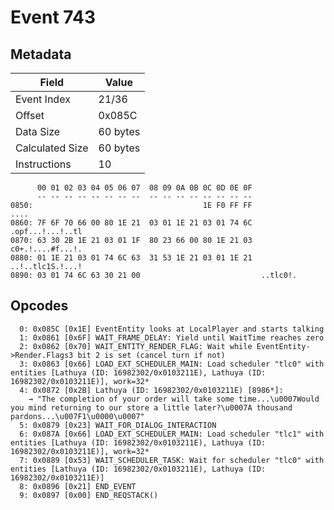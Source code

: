 # Event 743

## Metadata

| Field           | Value    |
|-----------------|----------|
| Event Index     | 21/36    |
| Offset          | 0x085C   |
| Data Size       | 60 bytes |
| Calculated Size | 60 bytes |
| Instructions    | 10       |

```
      00 01 02 03 04 05 06 07  08 09 0A 0B 0C 0D 0E 0F
      -- -- -- -- -- -- -- --  -- -- -- -- -- -- -- --
0850:                                      1E F0 FF FF              ....
0860: 7F 6F 70 66 00 80 1E 21  03 01 1E 21 03 01 74 6C  .opf...!...!..tl
0870: 63 30 2B 1E 21 03 01 1F  80 23 66 00 80 1E 21 03  c0+.!....#f...!.
0880: 01 1E 21 03 01 74 6C 63  31 53 1E 21 03 01 1E 21  ..!..tlc1S.!...!
0890: 03 01 74 6C 63 30 21 00                           ..tlc0!.        
```

## Opcodes

```
  0: 0x085C [0x1E] EventEntity looks at LocalPlayer and starts talking
  1: 0x0861 [0x6F] WAIT_FRAME_DELAY: Yield until WaitTime reaches zero
  2: 0x0862 [0x70] WAIT_ENTITY_RENDER_FLAG: Wait while EventEntity->Render.Flags3 bit 2 is set (cancel turn if not)
  3: 0x0863 [0x66] LOAD_EXT_SCHEDULER_MAIN: Load scheduler "tlc0" with entities [Lathuya (ID: 16982302/0x0103211E), Lathuya (ID: 16982302/0x0103211E)], work=32*
  4: 0x0872 [0x2B] Lathuya (ID: 16982302/0x0103211E) [8986*]:
    → "The completion of your order will take some time...\u0007Would you mind returning to our store a little later?\u0007A thousand pardons...\u007F1\u0000\u0007"
  5: 0x0879 [0x23] WAIT_FOR_DIALOG_INTERACTION
  6: 0x087A [0x66] LOAD_EXT_SCHEDULER_MAIN: Load scheduler "tlc1" with entities [Lathuya (ID: 16982302/0x0103211E), Lathuya (ID: 16982302/0x0103211E)], work=32*
  7: 0x0889 [0x53] WAIT_SCHEDULER_TASK: Wait for scheduler "tlc0" with entities [Lathuya (ID: 16982302/0x0103211E), Lathuya (ID: 16982302/0x0103211E)]
  8: 0x0896 [0x21] END_EVENT
  9: 0x0897 [0x00] END_REQSTACK()
```

